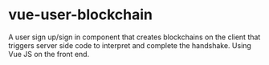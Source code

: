 # vue-user-blockchain
A user sign up/sign in component that creates blockchains on the client that triggers server side code to interpret and complete the handshake.  Using Vue JS on the front end.  
